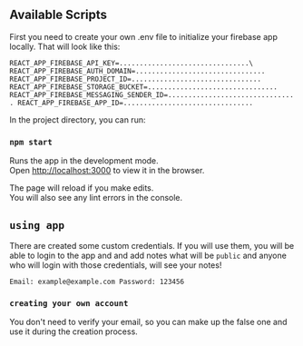 ## Available Scripts

First you need to create your own .env file to initialize your firebase app locally. That will look like this:

`REACT_APP_FIREBASE_API_KEY=................................\ REACT_APP_FIREBASE_AUTH_DOMAIN=................................ REACT_APP_FIREBASE_PROJECT_ID=................................ REACT_APP_FIREBASE_STORAGE_BUCKET=................................ REACT_APP_FIREBASE_MESSAGING_SENDER_ID=................................ REACT_APP_FIREBASE_APP_ID=................................`

In the project directory, you can run:

### `npm start`

Runs the app in the development mode.\
Open [http://localhost:3000](http://localhost:3000) to view it in the browser.

The page will reload if you make edits.\
You will also see any lint errors in the console.

## `using app`

There are created some custom credentials. If you will use them, you will be able to login to the app and and add notes what will be `public` and anyone who will login with those credentials, will see your notes!

`Email: example@example.com Password: 123456`

### `creating your own account`

You don't need to verify your email, so you can make up the false one and use it during the creation process.
